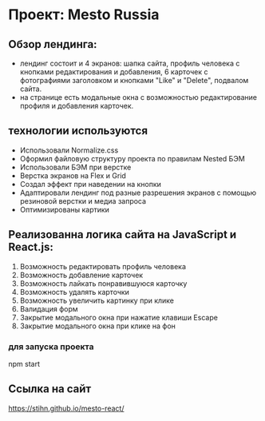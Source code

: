 # Проект: Mesto Russia

## Обзор лендинга:

* лендинг состоит и 4 экранов: шапка сайта, профиль человека с кнопками редактирования и добавления, 6 карточек с фотографиями заголовком и кнопками "Like" и "Delete", подвалом сайта.
* на странице есть модальные окна с возможностью редактирование профиля и добавления карточек.


## технологии используются

* Использовали Normalize.css
* Оформил файловую структуру проекта по правилам Nested БЭМ
* Использовали БЭМ при верстке
* Верстка экранов на Flex и Grid
* Создал эффект при наведении на кнопки
* Адаптировали лендинг под разные разрешения экранов с помощью резиновой верстки и медиа запроса
* Оптимизированы картики
## Реализованна логика сайта на JavaScript и React.js:
<ol type='1'>
    <li>Возможность редактировать профиль человека</li>
    <li>Возможность добавление карточек</li>
    <li>Возможность лайкать понравившуюся карточку</li>
    <li>Возможность удалять карточки</li>
    <li>Возможность увеличить картинку при клике</li>
    <li>Валидация форм</li>
    <li>Закрытие модального окна при нажатие клавиши Escape</li>
    <li>Закрытие модального окна при клике на фон</li>
</ol>

### для запуска проекта 

<p>npm start</p>

## Ссылка на сайт
https://stihn.github.io/mesto-react/